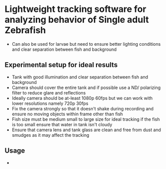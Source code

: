 # Lightweight tracking software for analyzing behavior of Single adult Zebrafish 

- Can also be used for larvae but need to ensure better lighting conditions and clear separation between fish and background

## Experimental setup for ideal results
- Tank with good illumination and clear separation between fish and background
- Camera should cover the entire tank and if possible use a ND/ polarizing filter to reduce glare and reflections
- Ideally camera should be at-least 1080p 60fps but we can work with lower resolutions namely 720p 30fps
- Fix the camera strongly so that it doesn't shake during recording and ensure no moving objects within frame other than fish
- Fish size must be medium small to large size for ideal tracking if the fish is too small ensure that water in tank isn't cloudy
- Ensure that camera lens and tank glass are clean and free from dust and smudges as it may affect the tracking


## Usage
- 
